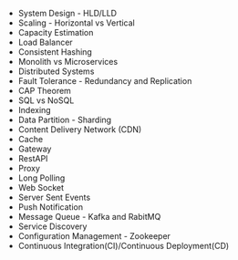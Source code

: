 * System Design - HLD/LLD
* Scaling - Horizontal vs Vertical
* Capacity Estimation
* Load Balancer
* Consistent Hashing
* Monolith vs Microservices
* Distributed Systems
* Fault Tolerance - Redundancy and Replication
* CAP Theorem
* SQL vs NoSQL
* Indexing
* Data Partition - Sharding
* Content Delivery Network (CDN)
* Cache
* Gateway
* RestAPI
* Proxy
* Long Polling
* Web Socket
* Server Sent Events
* Push Notification
* Message Queue - Kafka and RabitMQ
* Service Discovery
* Configuration Management - Zookeeper
* Continuous Integration(CI)/Continuous Deployment(CD)
